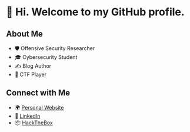 # 👋 Hi. Welcome to my GitHub profile.

## About Me
- 🛡️ Offensive Security Researcher
- 🎓 Cybersecurity Student
- ✍️ Blog Author
- 🧩 CTF Player

## Connect with Me
- 🌍 [Personal Website](https://aquaasec.github.io/)
- 💼 [LinkedIn](https://www.linkedin.com/in/andrew-adams-894668293/)
- 📦 [HackTheBox](https://app.hackthebox.com/profile/1568808)
